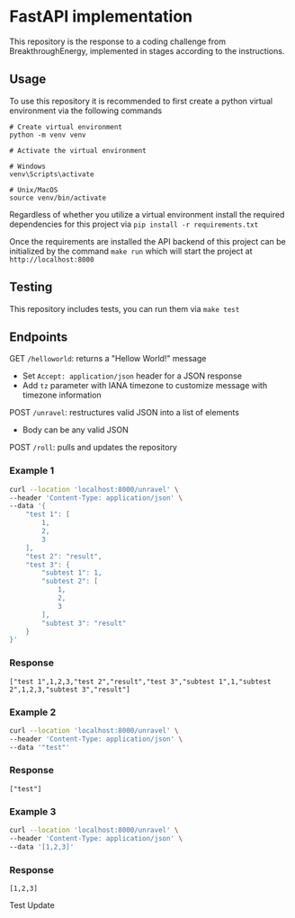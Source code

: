 # FastAPI implementation

This repository is the response to a coding challenge from BreakthroughEnergy, implemented in stages according to the instructions.

## Usage

To use this repository it is recommended to first create a python virtual environment via the following commands

```
# Create virtual environment
python -m venv venv

# Activate the virtual environment

# Windows
venv\Scripts\activate

# Unix/MacOS
source venv/bin/activate
```

Regardless of whether you utilize a virtual environment install the required dependencies for this project via `pip install -r requirements.txt`

Once the requirements are installed the API backend of this project can be initialized by the command `make run` which will start the project at `http://localhost:8000`

## Testing

This repository includes tests, you can run them via `make test`

## Endpoints 

GET `/helloworld`: returns a "Hellow World!" message

- Set `Accept: application/json` header for a JSON response
- Add `tz` parameter with IANA timezone to customize message with timezone information

POST `/unravel`: restructures valid JSON into a list of elements

- Body can be any valid JSON

POST `/roll`: pulls and updates the repository

### Example 1

```bash
curl --location 'localhost:8000/unravel' \
--header 'Content-Type: application/json' \
--data '{
    "test 1": [
        1,
        2,
        3
    ],
    "test 2": "result",
    "test 3": {
        "subtest 1": 1,
        "subtest 2": [
            1,
            2,
            3
        ],
        "subtest 3": "result"
    }
}'
```
### Response 

`["test 1",1,2,3,"test 2","result","test 3","subtest 1",1,"subtest 2",1,2,3,"subtest 3","result"]`

### Example 2
```bash
curl --location 'localhost:8000/unravel' \
--header 'Content-Type: application/json' \
--data '"test"'
```

### Response
`["test"]`

### Example 3
```bash
curl --location 'localhost:8000/unravel' \
--header 'Content-Type: application/json' \
--data '[1,2,3]'
```

### Response
`[1,2,3]`

Test Update